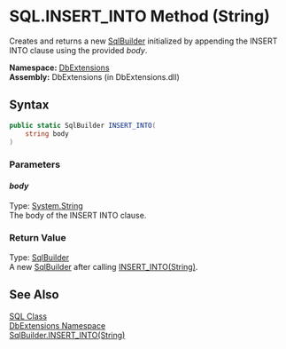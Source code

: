 SQL.INSERT_INTO Method (String)
===============================
Creates and returns a new [SqlBuilder][1] initialized by appending the INSERT INTO clause using the provided *body*.

**Namespace:** [DbExtensions][2]  
**Assembly:** DbExtensions (in DbExtensions.dll)

Syntax
------

```csharp
public static SqlBuilder INSERT_INTO(
	string body
)
```

### Parameters

#### *body*
Type: [System.String][3]  
The body of the INSERT INTO clause.

### Return Value
Type: [SqlBuilder][1]  
 A new [SqlBuilder][1] after calling [INSERT_INTO(String)][4]. 

See Also
--------
[SQL Class][5]  
[DbExtensions Namespace][2]  
[SqlBuilder.INSERT_INTO(String)][4]  

[1]: ../SqlBuilder/README.md
[2]: ../README.md
[3]: http://msdn.microsoft.com/en-us/library/s1wwdcbf
[4]: ../SqlBuilder/INSERT_INTO.md
[5]: README.md